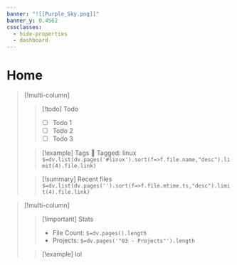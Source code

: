 ```yaml
---
banner: "![[Purple_Sky.png]]"
banner_y: 0.4562
cssclasses:
  - hide-properties
  - dashboard
---
```

# Home

>[!multi-column]
>
> >[!todo] Todo
> > - [ ] Todo 1
> > - [ ] Todo 2
> > - [ ] Todo 3
> 
> >[!example] Tags
> >🔖 Tagged:  linux
> >`$=dv.list(dv.pages('#linux').sort(f=>f.file.name,"desc").limit(4).file.link)`
> 
> >[!summary] Recent files
> >`$=dv.list(dv.pages('').sort(f=>f.file.mtime.ts,"desc").limit(4).file.link)`


>[!multi-column]
>
> >[!important] Stats
> > - File Count: `$=dv.pages().length`
> > - Projects: `$=dv.pages('"03 - Projects"').length`
> 
> >[!example]
> >lol
